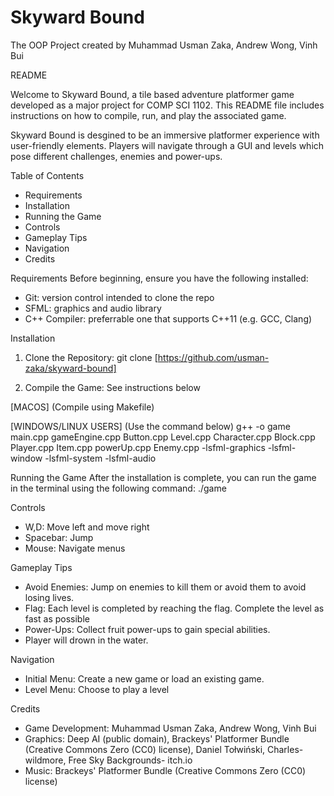 # Skyward Bound 
The OOP Project created by Muhammad Usman Zaka, Andrew Wong, Vinh Bui

README
 
 
Welcome to Skyward Bound, a tile based adventure platformer game developed as a major project for COMP SCI 1102.
This README file includes instructions on how to compile, run, and play the associated game.
 
Skyward Bound is desgined to be an immersive platformer experience with user-friendly elements. Players will navigate through a GUI and levels which pose different challenges, enemies and power-ups.
 
 
Table of Contents
* Requirements
* Installation
* Running the Game
* Controls
* Gameplay Tips
* Navigation
* Credits
 
 
Requirements
Before beginning, ensure you have the following installed:
* Git: version control intended to clone the repo
* SFML: graphics and audio library
* C++ Compiler: preferrable one that supports C++11 (e.g. GCC, Clang)
 
Installation
1. Clone the Repository:
git clone [https://github.com/usman-zaka/skyward-bound]
 
2. Compile the Game: See instructions below

[MACOS] (Compile using Makefile)

[WINDOWS/LINUX USERS] (Use the command below)
g++ -o game  main.cpp gameEngine.cpp Button.cpp Level.cpp Character.cpp Block.cpp Player.cpp Item.cpp powerUp.cpp Enemy.cpp -lsfml-graphics -lsfml-window -lsfml-system -lsfml-audio

 
Running the Game
After the installation is complete, you can run the game in the terminal using the following command:
./game
 
Controls
* W,D: Move left and move right
* Spacebar: Jump
* Mouse: Navigate menus
 
 
Gameplay Tips
* Avoid Enemies: Jump on enemies to kill them or avoid them to avoid losing lives.
* Flag: Each level is completed by reaching the flag. Complete the level as fast as possible
* Power-Ups: Collect fruit power-ups to gain special abilities.
* Player will drown in the water.
 
 
Navigation
* Initial Menu: Create a new game or load an existing game.
* Level Menu: Choose to play a level
 
 
Credits
* Game Development: Muhammad Usman Zaka, Andrew Wong, Vinh Bui
* Graphics: Deep AI (public domain), Brackeys' Platformer Bundle (Creative Commons Zero (CC0) license), Daniel Tołwiński, Charles-wildmore, Free Sky Backgrounds- itch.io
* Music: Brackeys' Platformer Bundle (Creative Commons Zero (CC0) license)

